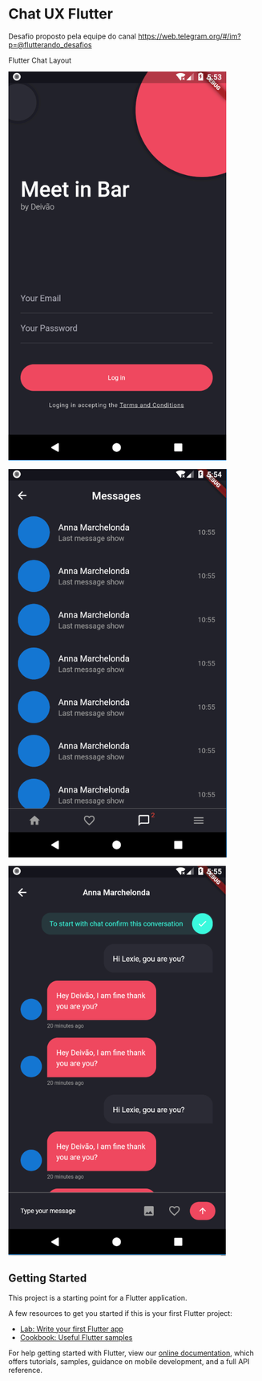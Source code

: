 # Chat UX Flutter
Desafio proposto pela equipe do canal https://web.telegram.org/#/im?p=@flutterando_desafios

Flutter Chat Layout

![](screenshots/login.png)

![](screenshots/messages.png)

![](screenshots/chat.png)

## Getting Started

This project is a starting point for a Flutter application.

A few resources to get you started if this is your first Flutter project:

- [Lab: Write your first Flutter app](https://flutter.io/docs/get-started/codelab)
- [Cookbook: Useful Flutter samples](https://flutter.io/docs/cookbook)

For help getting started with Flutter, view our 
[online documentation](https://flutter.io/docs), which offers tutorials, 
samples, guidance on mobile development, and a full API reference.

